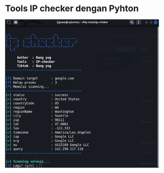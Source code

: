 # Tools IP checker dengan Pyhton
![img alt](https://github.com/YogaRmdn/IP-checker/blob/08466290dd8c195d2f14c053c0614e75fa849a6b/ss.png)
